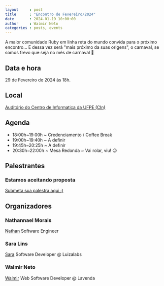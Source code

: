 ```yaml
---
layout     : post
title      : "Encontro de Fevereiro/2024"
date       : 2024-01-19 10:00:00
author     : Walmir Neto
categories : posts, events
---
```


A maior comunidade Ruby em linha reta do mundo convida para o próximo encontro... E dessa vez será "mais próximo da suas origens", o carnaval, se somos frevo que seja no mês de carnaval 🥳

## Data e hora

29 de Fevereiro de 2024 às 18h.

## Local

[Auditório do Centro de Informatica da UFPE (CIn)](https://maps.app.goo.gl/jAPMxzx9W6kfDUDz7)

## Agenda

- 18:00h~19:00h ~ Credenciamento / Coffee Break
- 19:00h~19:40h ~ A definir
- 19:45h~20:25h ~ A definir
- 20:30h~22:00h ~ Mesa Redonda ~ Vai rolar, viu! 😉

## Palestrantes

### Estamos aceitando proposta

[Submeta sua palestra aqui :)](https://forms.gle/rFG8AjCcs9XLy6Bj8)

## Organizadores

### Nathannael Morais

[Nathan](https://www.linkedin.com/in/nathannael) Software Engineer

### Sara Lins

[Sara](https://www.linkedin.com/in/saranicoly) Software Developer @ Luizalabs

### Walmir Neto

[Walmir](https://walmir.dev) Web Software Developer @ Lavenda

<!--
## Inscrições

[https://www.sympla.com.br](https://www.sympla.com.br)

## Apoio

A definir -->
